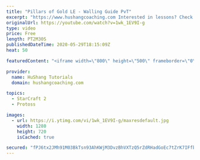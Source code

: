 ```yaml
---
title: "Pillars of Gold LE - Walling Guide PvT"
excerpt: "https://www.hushangcoaching.com Interested in lessons? Check out the website for more information ------------------------------------------------------------------------------------------------------- Want to support HuShang Tutorials directly? Patreon is a website where you can contribute a monthly"
originalUrl: https://youtube.com/watch?v=1wk_1EV9I-g
type: video
price: Free
length: PT2M30S
publishedDateTime: 2020-05-29T18:15:09Z
heat: 50

featuredContent: "<iframe width=\"800\" height=\"500\" frameborder=\"0\" src=\"https://www.youtube.com/embed/1wk_1EV9I-g\" allow=\"accelerometer; autoplay; encrypted-media; gyroscope; picture-in-picture\" allowfullscreen></iframe>"

provider:
  name: HuShang Tutorials
  domain: hushangcoaching.com

topics:
  - StarCraft 2
  - Protoss

images:
  - url: https://i.ytimg.com/vi/1wk_1EV9I-g/maxresdefault.jpg
    width: 1280
    height: 720
    isCached: true

secured: "fPJ6tx2JMh91M03BkTsn93AhKWjM3DvzBhVXTzQ5rZdRHadGoEc7tZrK7IFfb/JhJM1VZPYMWMWWQpaDiPdUW/LHZRKfD6/SJrJprT/zvFvx8ZPL/F8qn5mSKkqQwkqrCN3rHv5LsP8HcKve9ECoVSAjlUCfBNcgZAJUpAkhKIpkS+yHgUb9PuT4HnIhrilKy3E9r/Q/+ct0gX5qzfWCfN5eBEK4T+9ShW+0Xl6Pex7bxyE9QaDe7YPrlc04io8c3d6zYW1xmcnnEDhyQRnao2jueD72YsXdIpT+flRRFQ7cF+qW3BApQTDH0/cf6OkH/KZdS+KLtFMcaR/0ggmaMG0N53Xtp1wrj0EOLvMKxhEkY0s6uqionH8n0SVOKSzSlAQnhI6tmUkoCcw/ihEi5r/NVt+aybt3dvtzMqWXRQI=;Y5tlD+Nmn6En2MhYcR4+9Q=="
---
```


